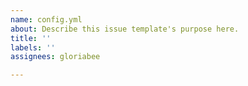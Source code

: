 ```yaml
---
name: config.yml
about: Describe this issue template's purpose here.
title: ''
labels: ''
assignees: gloriabee

---
```



